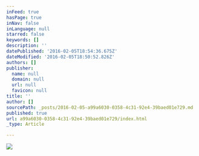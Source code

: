 ```yaml
---
inFeed: true
hasPage: true
inNav: false
inLanguage: null
starred: false
keywords: []
description: ''
datePublished: '2016-02-05T18:54:36.675Z'
dateModified: '2016-02-05T18:50:52.826Z'
authors: []
publisher:
  name: null
  domain: null
  url: null
  favicon: null
title: ''
author: []
sourcePath: _posts/2016-02-05-a99a6030-0358-4c31-92e4-39baed01e729.md
published: true
url: a99a6030-0358-4c31-92e4-39baed01e729/index.html
_type: Article

---
```

![](https://the-grid-user-content.s3-us-west-2.amazonaws.com/2b36c7ea-02f0-4902-80ec-db2406b61af8.jpg)